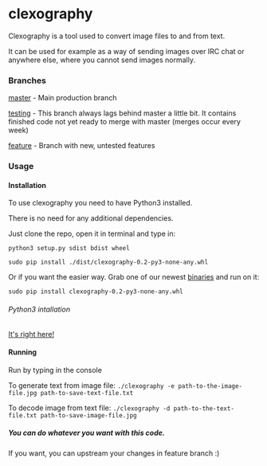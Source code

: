 # clexography
Clexography is a tool used to convert image files to and from text.

It can be used for example as a way of sending images over IRC chat or anywhere else, where you cannot send images normally.

### Branches
[master](https://github.com/eXotech-code/clexography/tree/master) -  Main production branch

[testing](https://github.com/eXotech-code/clexography/tree/testing) - This branch always lags behind master a little bit. It contains finished code not yet ready to merge with master (merges occur every week)

[feature](https://github.com/eXotech-code/clexography/tree/feature) - Branch with new, untested features


### Usage
#### Installation
To use clexography you need to have Python3 installed.

There is no need for any additional dependencies.

Just clone the repo, open it in terminal and type in:

`python3 setup.py sdist bdist wheel`

`sudo pip install ./dist/clexography-0.2-py3-none-any.whl`

Or if you want the easier way. Grab one of our newest [binaries](https://github.com/eXotech-code/clexography/releases) and run on it:

`sudo pip install clexography-0.2-py3-none-any.whl`

###### Python3 intallation
[It's right here!](https://wiki.python.org/moin/BeginnersGuide/Download)

#### Running
Run by typing in the console

To generate text from image file:
`./clexography -e path-to-the-image-file.jpg path-to-save-text-file.txt`

To decode image from text file:
`./clexography -d path-to-the-text-file.txt path-to-save-image-file.jpg`

##### You can do whatever you want with this code.

If you want, you can upstream your changes in feature branch :)
